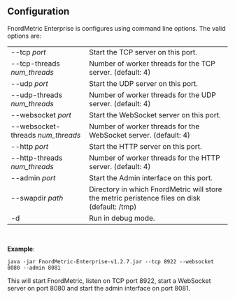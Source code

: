 Configuration
-------------

FnordMetric Enterprise is configures using command line options. The valid options are:

<table>
  <tr>
    <td>--tcp <i>port</i></th>
    <td>
      Start the TCP server on this port.
    </td>
  </tr>
  <tr>
    <td>--tcp-threads <i>num_threads</i></th>
    <td>
      Number of worker threads for the TCP server. (default: 4)
    </td>
  </tr>
  <tr>
    <td>--udp <i>port</i></th>
    <td>
      Start the UDP server on this port.
    </td>
  </tr>
  <tr>
    <td>--udp-threads <i>num_threads</i></th>
    <td>
      Number of worker threads for the UDP server. (default: 4)
    </td>
  </tr>
  <tr>
    <td>--websocket <i>port</i></th>
    <td>
      Start the WebSocket server on this port.
    </td>
  </tr>
  <tr>
    <td>--websocket-threads <i>num_threads</i></th>
    <td>
      Number of worker threads for the WebSocket server. (default: 4)
    </td>
  </tr>
  <tr>
    <td>--http <i>port</i></th>
    <td>
      Start the HTTP server on this port.
    </td>
  </tr>
  <tr>
    <td>--http-threads <i>num_threads</i></th>
    <td>
      Number of worker threads for the HTTP server. (default: 4)
    </td>
  </tr>
  <tr>
    <td>--admin <i>port</i></th>
    <td>
      Start the Admin interface on this port.
    </td>
  </tr>
  <tr>
    <td>--swapdir <i>path</i></th>
    <td>
      Directory in which FnordMetric will store the metric peristence files on disk (default: /tmp)
    </td>
  </tr>
  <tr>
    <td>-d</th>
    <td>
      Run in debug mode.
    </td>
  </tr>
</table>
<br />

**Example**:

    java -jar FnordMetric-Enterprise-v1.2.7.jar --tcp 8922 --websocket 8080 --admin 8081

This will start FnordMetric, listen on TCP port 8922, start a WebSocket server on port
8080 and start the admin interface on port 8081.

